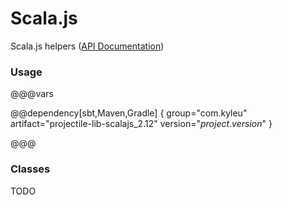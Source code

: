 # Scala.js

Scala.js helpers ([API Documentation](../api/projectile-lib-scalajs/com/kyleu/projectile/index.html))

### Usage

@@@vars

@@dependency[sbt,Maven,Gradle] {
  group="com.kyleu"
  artifact="projectile-lib-scalajs_2.12"
  version="$project.version$"
}

@@@

### Classes

TODO
